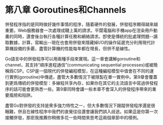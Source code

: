 # 第八章 Goroutines和Channels

併發程序指的是同時做好幾件事情的程序，隨着硬件的發展，併發程序顯得越來越重要。Web服務器會一次處理成韆上萬的請求。平闆電腦和手機app在渲染用戶動畵的同時，還會後台執行各種計算任務和網絡請求。卽使是傳統的批處理問題--讀取數據，計算，寫輸出--現在也會用併發來隱藏掉I/O的操作延遲充分利用現代計算機設備的多覈，盡管計算機的性能每年都在增長，但併不是線性。

Go語言中的併發程序可以用兩種手段來實現。這一章會講解goroutine和channel，其支持“順序進程通信”(communicating sequential processes)或被簡稱爲CSP。CSP是一個現代的併發編程模型，在這種編程模型中值會在不同的運行實例(goroutine)中傳遞，盡管大多數情況下被限製在單一實例中。第9章會覆蓋到更爲傳統的併發模型：多線程共享內存，如果你在其它的主流語言中寫過併發程序的話可能會更熟悉一些。第9章同時會講一些本章不會深入的併發程序帶來的重要風險和陷阱。

盡管Go對併發的支持是衆多強力特性之一，但大多數情況下跟蹤併發程序還是很睏難，併且在線性程序中我們的直覺往往還會讓我們誤入歧途。如果這是你第一次接觸併發，那麽我推薦你稍微多花一些時間來思考這兩個章節中的樣例。
